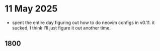 # 11 May 2025

- spent the entire day figuring out how to do neovim configs in v0.11. it sucked, I think I'll just figure it out another time.

## 1800
